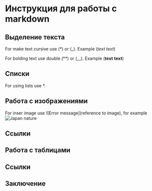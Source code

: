 # Инструкция для работы с markdown

## Выделение текста

For make text cursive use (*) or (_).  Example (*text* _text_)

For bolding text use double (**) or (__). Example (**text** __text__)

## Списки

For using lists use *.

## Работа с изображениями

For inser image use ![Error message](reference to image), for example
![Japan nature](japan_nature.jpeg)

## Ссылки

## Работа с таблицами

## Ссылки

## Заключение